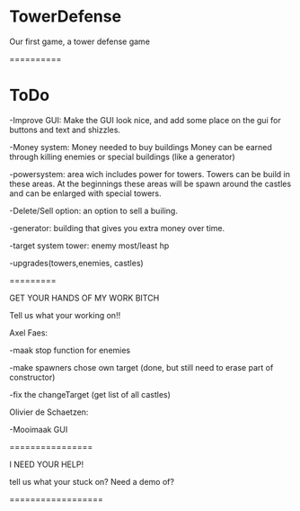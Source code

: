 TowerDefense
============

Our first game, a tower defense game

==========



ToDo
========
-Improve GUI: Make the GUI look nice, and add some place on the gui for buttons and text and shizzles.

-Money system: Money needed to buy buildings
		Money can be earned through killing enemies or special buildings (like a generator)

-powersystem: area wich includes power for towers. Towers can be build in these areas. At the beginnings these areas
              will be spawn around the castles and can be enlarged with special towers.

-Delete/Sell option: an option to sell a builing.

-generator: building that gives you extra money over time.

-target system tower: enemy most/least hp

-upgrades(towers,enemies, castles)

=========

GET YOUR HANDS OF MY WORK BITCH

Tell us what your working on!!

Axel Faes:

-maak stop function for enemies

-make spawners chose own target (done, but still need to erase part of constructor)

-fix the changeTarget (get list of all castles)

Olivier de Schaetzen:

-Mooimaak GUI
	

================

I NEED YOUR HELP!

tell us what your stuck on? Need a demo of?

==================







